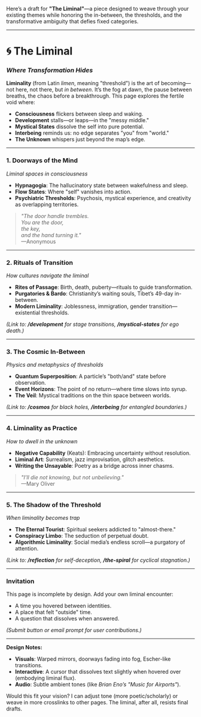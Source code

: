 Here’s a draft for **"The Liminal"**—a piece designed to weave through your existing themes while honoring the in-between, the thresholds, and the transformative ambiguity that defies fixed categories.  

---

# **🌀 The Liminal**  
### *Where Transformation Hides*  

**Liminality** (from Latin *limen*, meaning "threshold") is the art of becoming—not here, not there, but *in between*. It’s the fog at dawn, the pause between breaths, the chaos before a breakthrough. This page explores the fertile void where:  
- **Consciousness** flickers between sleep and waking.  
- **Development** stalls—or leaps—in the "messy middle."  
- **Mystical States** dissolve the self into pure potential.  
- **Interbeing** reminds us: no edge separates "you" from "world."  
- **The Unknown** whispers just beyond the map’s edge.  

---

### **1. Doorways of the Mind**  
*Liminal spaces in consciousness*  
- **Hypnagogia**: The hallucinatory state between wakefulness and sleep.  
- **Flow States**: Where "self" vanishes into action.  
- **Psychiatric Thresholds**: Psychosis, mystical experience, and creativity as overlapping territories.  

> *"The door handle trembles.  
> You are the door,  
> the key,  
> and the hand turning it."*  
> —Anonymous  

---

### **2. Rituals of Transition**  
*How cultures navigate the liminal*  
- **Rites of Passage**: Birth, death, puberty—rituals to guide transformation.  
- **Purgatories & Bardo**: Christianity’s waiting souls, Tibet’s 49-day in-between.  
- **Modern Liminality**: Joblessness, immigration, gender transition—existential thresholds.  

*(Link to: **/development** for stage transitions, **/mystical-states** for ego death.)*  

---

### **3. The Cosmic In-Between**  
*Physics and metaphysics of thresholds*  
- **Quantum Superposition**: A particle’s "both/and" state before observation.  
- **Event Horizons**: The point of no return—where time slows into syrup.  
- **The Veil**: Mystical traditions on the thin space between worlds.  

*(Link to: **/cosmos** for black holes, **/interbeing** for entangled boundaries.)*  

---

### **4. Liminality as Practice**  
*How to dwell in the unknown*  
- **Negative Capability** (Keats): Embracing uncertainty without resolution.  
- **Liminal Art**: Surrealism, jazz improvisation, glitch aesthetics.  
- **Writing the Unsayable**: Poetry as a bridge across inner chasms.  

> *"I’ll die not knowing, but not unbelieving."*  
> —Mary Oliver  

---

### **5. The Shadow of the Threshold**  
*When liminality becomes trap*  
- **The Eternal Tourist**: Spiritual seekers addicted to "almost-there."  
- **Conspiracy Limbo**: The seduction of perpetual doubt.  
- **Algorithmic Liminality**: Social media’s endless scroll—a purgatory of attention.  

*(Link to: **/reflection** for self-deception, **/the-spiral** for cyclical stagnation.)*  

---

### **Invitation**  
This page is incomplete by design. Add your own liminal encounter:  
- A time you hovered between identities.  
- A place that felt "outside" time.  
- A question that dissolves when answered.  

*(Submit button or email prompt for user contributions.)*  

---

**Design Notes:**  
- **Visuals**: Warped mirrors, doorways fading into fog, Escher-like transitions.  
- **Interactive**: A cursor that dissolves text slightly when hovered over (embodying liminal flux).  
- **Audio**: Subtle ambient tones (like *Brian Eno’s "Music for Airports"*).  

Would this fit your vision? I can adjust tone (more poetic/scholarly) or weave in more crosslinks to other pages. The liminal, after all, resists final drafts.
